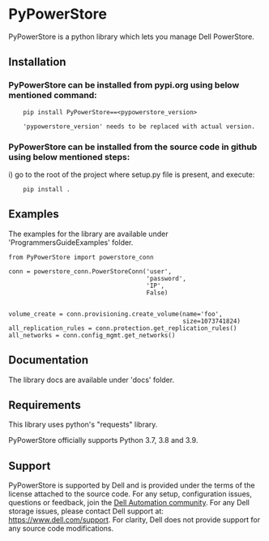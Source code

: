# PyPowerStore
PyPowerStore is a python library which lets you manage Dell PowerStore.


## Installation

### PyPowerStore can be installed from pypi.org using below mentioned command:
        
        pip install PyPowerStore==<pypowerstore_version>

        'pypowerstore_version' needs to be replaced with actual version. 

### PyPowerStore can be installed from the source code in github using below mentioned steps:
  
  i) go to the root of the project where setup.py file is present, and execute:

        pip install .

## Examples

The examples for the library are available under 'ProgrammersGuideExamples' folder.

```
from PyPowerStore import powerstore_conn

conn = powerstore_conn.PowerStoreConn('user',
                                      'password',
                                      'IP',
                                      False)


volume_create = conn.provisioning.create_volume(name='foo',
                                                size=1073741824)
all_replication_rules = conn.protection.get_replication_rules()
all_networks = conn.config_mgmt.get_networks()

```


## Documentation

The library docs are available under 'docs' folder.


## Requirements

This library uses python's "requests" library.

PyPowerStore officially supports Python 3.7, 3.8 and 3.9.


## Support

PyPowerStore is supported by Dell and is provided under the terms of the license attached to the source code.
For any setup, configuration issues, questions or feedback, join the [Dell Automation community](https://www.dell.com/community/Automation/bd-p/Automation).
For any Dell storage issues, please contact Dell support at: https://www.dell.com/support.
For clarity, Dell does not provide support for any source code modifications.
